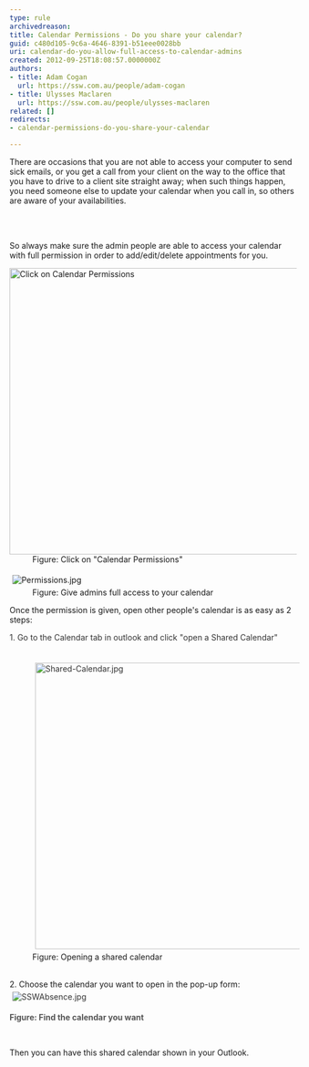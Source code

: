 ```yaml
---
type: rule
archivedreason: 
title: Calendar Permissions - Do you share your calendar?
guid: c480d105-9c6a-4646-8391-b51eee0028bb
uri: calendar-do-you-allow-full-access-to-calendar-admins
created: 2012-09-25T18:08:57.0000000Z
authors:
- title: Adam Cogan
  url: https://ssw.com.au/people/adam-cogan
- title: Ulysses Maclaren
  url: https://ssw.com.au/people/ulysses-maclaren
related: []
redirects:
- calendar-permissions-do-you-share-your-calendar

---
```



<p>​There are occasions that you are not able to access your computer to send sick emails, or you get a call from your client on the way to the office that you have to drive to a&#160;​client site straight away; when such things happen, you need someone else to update your calendar when you call in, so others are aware of your availabilities. <br></p>
<br><excerpt class='endintro'></excerpt><br>
<p>So always make sure the admin people are able to access your calendar with full permission in order to add/edit/delete appointments for you. ​</p><dl class="image"><dt> 
      <img src="/SiteAssets/calendar-do-you-allow-full-access-to-calendar-admins/Share-Calendar.jpg" alt="Click on Calendar Permissions" style="width&#58;800px;height&#58;503px;" /> 
      <br> 
   </dt><dd>Figure&#58; Click on &quot;Calendar Permissions&quot;<br></dd></dl><dl class="image"><dt>
      <img src="/SiteAssets/calendar-do-you-allow-full-access-to-calendar-admins/Permissions.jpg" alt="Permissions.jpg" style="margin&#58;5px;" />
   <br></dt><dd>Figure&#58; Give admins full access to your calendar</dd></dl><p>Once the permission is given, open other people's calendar is as easy as 2 steps&#58;</p><p><span style="color&#58;#333333;">1. Go to the Calendar tab in outlook and click &quot;open a Shared Calendar&quot;</span></p><dd class="ssw15-rteElement-FigureNormal">​<img src="/SiteAssets/calendar-do-you-allow-full-access-to-calendar-admins/Shared-Calendar.jpg" alt="Shared-Calendar.jpg" style="color&#58;#333333;margin&#58;5px;width&#58;800px;height&#58;503px;" />Figure&#58; Opening a shared calendar​​<br></dd><div><span style="color&#58;#333333;"><br></span></div><dl class="ssw15-rteElement-ImageArea">2. Choose the calendar you want to open in the pop-up form&#58;<br>​<img src="/SiteAssets/calendar-do-you-allow-full-access-to-calendar-admins/SSWAbsence.jpg" alt="SSWAbsence.jpg" style="color&#58;#333333;margin&#58;5px;" /></dl><div><span style="color&#58;#555555;font-weight&#58;bold;">Figure&#58; Find the calendar you want</span><p><br></p><p>Then you can have this shared calendar shown in your Outlook.</p><br></div>


